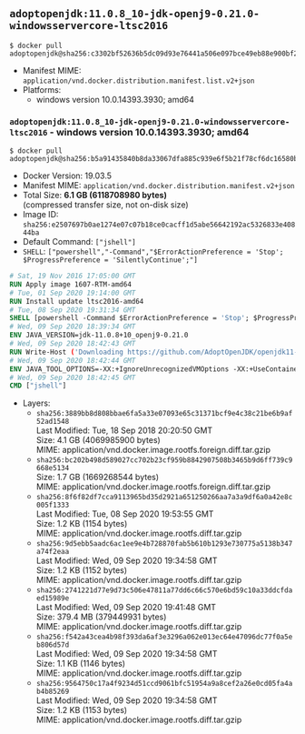## `adoptopenjdk:11.0.8_10-jdk-openj9-0.21.0-windowsservercore-ltsc2016`

```console
$ docker pull adoptopenjdk@sha256:c3302bf52636b5dc09d93e76441a506e097bce49eb88e900bf2ff874b5462fd2
```

-	Manifest MIME: `application/vnd.docker.distribution.manifest.list.v2+json`
-	Platforms:
	-	windows version 10.0.14393.3930; amd64

### `adoptopenjdk:11.0.8_10-jdk-openj9-0.21.0-windowsservercore-ltsc2016` - windows version 10.0.14393.3930; amd64

```console
$ docker pull adoptopenjdk@sha256:b5a91435840b8da33067dfa885c939e6f5b21f78cf6dc16580bad07d238e8b17
```

-	Docker Version: 19.03.5
-	Manifest MIME: `application/vnd.docker.distribution.manifest.v2+json`
-	Total Size: **6.1 GB (6118708980 bytes)**  
	(compressed transfer size, not on-disk size)
-	Image ID: `sha256:e2507697b0ae1274e07c07b18ce0cacff1d5abe56642192ac5326833e40844ba`
-	Default Command: `["jshell"]`
-	`SHELL`: `["powershell","-Command","$ErrorActionPreference = 'Stop'; $ProgressPreference = 'SilentlyContinue';"]`

```dockerfile
# Sat, 19 Nov 2016 17:05:00 GMT
RUN Apply image 1607-RTM-amd64
# Tue, 01 Sep 2020 19:14:00 GMT
RUN Install update ltsc2016-amd64
# Tue, 08 Sep 2020 19:31:34 GMT
SHELL [powershell -Command $ErrorActionPreference = 'Stop'; $ProgressPreference = 'SilentlyContinue';]
# Wed, 09 Sep 2020 18:39:34 GMT
ENV JAVA_VERSION=jdk-11.0.8+10_openj9-0.21.0
# Wed, 09 Sep 2020 18:42:43 GMT
RUN Write-Host ('Downloading https://github.com/AdoptOpenJDK/openjdk11-binaries/releases/download/jdk-11.0.8%2B10_openj9-0.21.0/OpenJDK11U-jdk_x64_windows_openj9_11.0.8_10_openj9-0.21.0.msi ...');     [Net.ServicePointManager]::SecurityProtocol = [Net.SecurityProtocolType]::Tls12;     wget https://github.com/AdoptOpenJDK/openjdk11-binaries/releases/download/jdk-11.0.8%2B10_openj9-0.21.0/OpenJDK11U-jdk_x64_windows_openj9_11.0.8_10_openj9-0.21.0.msi -O 'openjdk.msi';     Write-Host ('Verifying sha256 (7250326e5fad877da447bc1e37dfbfcaca18b10f1acc82ffc557a9421dc068bf) ...');     if ((Get-FileHash openjdk.msi -Algorithm sha256).Hash -ne '7250326e5fad877da447bc1e37dfbfcaca18b10f1acc82ffc557a9421dc068bf') {             Write-Host 'FAILED!';             exit 1;     };         New-Item -ItemType Directory -Path C:\temp | Out-Null;         Write-Host 'Installing using MSI ...';     Start-Process -FilePath "msiexec.exe" -ArgumentList '/i', 'openjdk.msi', '/L*V', 'C:\temp\OpenJDK.log',     '/quiet', 'ADDLOCAL=FeatureEnvironment,FeatureJarFileRunWith,FeatureJavaHome' -Wait -Passthru;     Remove-Item -Path C:\temp -Recurse | Out-Null;     Write-Host 'Removing openjdk.msi ...';     Remove-Item openjdk.msi -Force
# Wed, 09 Sep 2020 18:42:44 GMT
ENV JAVA_TOOL_OPTIONS=-XX:+IgnoreUnrecognizedVMOptions -XX:+UseContainerSupport -XX:+IdleTuningCompactOnIdle -XX:+IdleTuningGcOnIdle
# Wed, 09 Sep 2020 18:42:45 GMT
CMD ["jshell"]
```

-	Layers:
	-	`sha256:3889bb8d808bbae6fa5a33e07093e65c31371bcf9e4c38c21be6b9af52ad1548`  
		Last Modified: Tue, 18 Sep 2018 20:20:50 GMT  
		Size: 4.1 GB (4069985900 bytes)  
		MIME: application/vnd.docker.image.rootfs.foreign.diff.tar.gzip
	-	`sha256:bc202b498d589027cc702b23cf959b8842907508b3465b9d6ff739c9668e5134`  
		Size: 1.7 GB (1669268544 bytes)  
		MIME: application/vnd.docker.image.rootfs.foreign.diff.tar.gzip
	-	`sha256:8f6f82df7cca9113965bd35d2921a651250266aa7a3a9df6a0a42e8c005f1333`  
		Last Modified: Tue, 08 Sep 2020 19:53:55 GMT  
		Size: 1.2 KB (1154 bytes)  
		MIME: application/vnd.docker.image.rootfs.diff.tar.gzip
	-	`sha256:9d5ebb5aadc6ac1ee9e4b728870fab5b610b1293e730775a5138b347a74f2eaa`  
		Last Modified: Wed, 09 Sep 2020 19:34:58 GMT  
		Size: 1.2 KB (1152 bytes)  
		MIME: application/vnd.docker.image.rootfs.diff.tar.gzip
	-	`sha256:2741221d77e9d73c506e47811a77dd6c66c570e6bd59c10a33ddcfdaed15989e`  
		Last Modified: Wed, 09 Sep 2020 19:41:48 GMT  
		Size: 379.4 MB (379449931 bytes)  
		MIME: application/vnd.docker.image.rootfs.diff.tar.gzip
	-	`sha256:f542a43cea4b98f393da6af3e3296a062e013ec64e47096dc77f0a5eb806d57d`  
		Last Modified: Wed, 09 Sep 2020 19:34:58 GMT  
		Size: 1.1 KB (1146 bytes)  
		MIME: application/vnd.docker.image.rootfs.diff.tar.gzip
	-	`sha256:9564750c17a4f9234d51ccd9061bfc51954a9a8cef2a26e0cd05fa4ab4b85269`  
		Last Modified: Wed, 09 Sep 2020 19:34:58 GMT  
		Size: 1.2 KB (1153 bytes)  
		MIME: application/vnd.docker.image.rootfs.diff.tar.gzip
